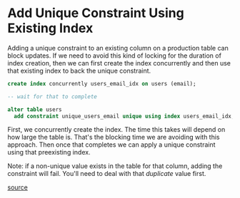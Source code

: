 # Add Unique Constraint Using Existing Index

Adding a unique constraint to an existing column on a production table can
block updates. If we need to avoid this kind of locking for the duration of
index creation, then we can first create the index concurrently and then use
that existing index to back the unique constraint.

```sql
create index concurrently users_email_idx on users (email);

-- wait for that to complete

alter table users
  add constraint unique_users_email unique using index users_email_idx;
```

First, we concurrently create the index. The time this takes will depend on how
large the table is. That's the blocking time we are avoiding with this
approach. Then once that completes we can apply a unique constraint using that
preexisting index.

Note: if a non-unique value exists in the table for that column, adding the
constraint will fail. You'll need to deal with that _duplicate_ value first.

[source](https://dba.stackexchange.com/questions/81627/postgresql-9-3-add-unique-constraint-using-an-existing-unique-index)
